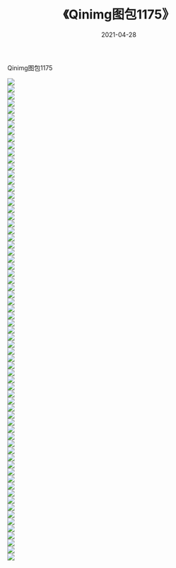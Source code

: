 ﻿---
layout: post
title:  《Qinimg图包1175》
date:   2021-04-28
img: http://imgx.orgx.ga/Qinimg图包/Qinimg图包1175/000.jpg
categories: [美女, 清纯, 唯美]
---

Qinimg图包1175

 ![](http://imgx.orgx.ga/Qinimg图包/Qinimg图包1175/001.jpg) <br>![](http://imgx.orgx.ga/Qinimg图包/Qinimg图包1175/002.jpg) <br>![](http://imgx.orgx.ga/Qinimg图包/Qinimg图包1175/003.jpg) <br>![](http://imgx.orgx.ga/Qinimg图包/Qinimg图包1175/004.jpg) <br>![](http://imgx.orgx.ga/Qinimg图包/Qinimg图包1175/005.jpg) <br>![](http://imgx.orgx.ga/Qinimg图包/Qinimg图包1175/006.jpg) <br>![](http://imgx.orgx.ga/Qinimg图包/Qinimg图包1175/007.jpg) <br>![](http://imgx.orgx.ga/Qinimg图包/Qinimg图包1175/008.jpg) <br>![](http://imgx.orgx.ga/Qinimg图包/Qinimg图包1175/009.jpg) <br>![](http://imgx.orgx.ga/Qinimg图包/Qinimg图包1175/010.jpg) <br>![](http://imgx.orgx.ga/Qinimg图包/Qinimg图包1175/011.jpg) <br>![](http://imgx.orgx.ga/Qinimg图包/Qinimg图包1175/012.jpg) <br>![](http://imgx.orgx.ga/Qinimg图包/Qinimg图包1175/013.jpg) <br>![](http://imgx.orgx.ga/Qinimg图包/Qinimg图包1175/014.jpg) <br>![](http://imgx.orgx.ga/Qinimg图包/Qinimg图包1175/015.jpg) <br>![](http://imgx.orgx.ga/Qinimg图包/Qinimg图包1175/016.jpg) <br>![](http://imgx.orgx.ga/Qinimg图包/Qinimg图包1175/017.jpg) <br>![](http://imgx.orgx.ga/Qinimg图包/Qinimg图包1175/018.jpg) <br>![](http://imgx.orgx.ga/Qinimg图包/Qinimg图包1175/019.jpg) <br>![](http://imgx.orgx.ga/Qinimg图包/Qinimg图包1175/020.jpg) <br>![](http://imgx.orgx.ga/Qinimg图包/Qinimg图包1175/021.jpg) <br>![](http://imgx.orgx.ga/Qinimg图包/Qinimg图包1175/022.jpg) <br>![](http://imgx.orgx.ga/Qinimg图包/Qinimg图包1175/023.jpg) <br>![](http://imgx.orgx.ga/Qinimg图包/Qinimg图包1175/024.jpg) <br>![](http://imgx.orgx.ga/Qinimg图包/Qinimg图包1175/025.jpg) <br>![](http://imgx.orgx.ga/Qinimg图包/Qinimg图包1175/026.jpg) <br>![](http://imgx.orgx.ga/Qinimg图包/Qinimg图包1175/027.jpg) <br>![](http://imgx.orgx.ga/Qinimg图包/Qinimg图包1175/028.jpg) <br>![](http://imgx.orgx.ga/Qinimg图包/Qinimg图包1175/029.jpg) <br>![](http://imgx.orgx.ga/Qinimg图包/Qinimg图包1175/030.jpg) <br>![](http://imgx.orgx.ga/Qinimg图包/Qinimg图包1175/031.jpg) <br>![](http://imgx.orgx.ga/Qinimg图包/Qinimg图包1175/032.jpg) <br>![](http://imgx.orgx.ga/Qinimg图包/Qinimg图包1175/033.jpg) <br>![](http://imgx.orgx.ga/Qinimg图包/Qinimg图包1175/034.jpg) <br>![](http://imgx.orgx.ga/Qinimg图包/Qinimg图包1175/035.jpg) <br>![](http://imgx.orgx.ga/Qinimg图包/Qinimg图包1175/036.jpg) <br>![](http://imgx.orgx.ga/Qinimg图包/Qinimg图包1175/037.jpg) <br>![](http://imgx.orgx.ga/Qinimg图包/Qinimg图包1175/038.jpg) <br>![](http://imgx.orgx.ga/Qinimg图包/Qinimg图包1175/039.jpg) <br>![](http://imgx.orgx.ga/Qinimg图包/Qinimg图包1175/040.jpg) <br>![](http://imgx.orgx.ga/Qinimg图包/Qinimg图包1175/041.jpg) <br>![](http://imgx.orgx.ga/Qinimg图包/Qinimg图包1175/042.jpg) <br>![](http://imgx.orgx.ga/Qinimg图包/Qinimg图包1175/043.jpg) <br>![](http://imgx.orgx.ga/Qinimg图包/Qinimg图包1175/044.jpg) <br>![](http://imgx.orgx.ga/Qinimg图包/Qinimg图包1175/045.jpg) <br>![](http://imgx.orgx.ga/Qinimg图包/Qinimg图包1175/046.jpg) <br>![](http://imgx.orgx.ga/Qinimg图包/Qinimg图包1175/047.jpg) <br>![](http://imgx.orgx.ga/Qinimg图包/Qinimg图包1175/048.jpg) <br>![](http://imgx.orgx.ga/Qinimg图包/Qinimg图包1175/049.jpg) <br>![](http://imgx.orgx.ga/Qinimg图包/Qinimg图包1175/050.jpg) <br>![](http://imgx.orgx.ga/Qinimg图包/Qinimg图包1175/051.jpg) <br>![](http://imgx.orgx.ga/Qinimg图包/Qinimg图包1175/052.jpg) <br>![](http://imgx.orgx.ga/Qinimg图包/Qinimg图包1175/053.jpg) <br>![](http://imgx.orgx.ga/Qinimg图包/Qinimg图包1175/054.jpg) <br>![](http://imgx.orgx.ga/Qinimg图包/Qinimg图包1175/055.jpg) <br>![](http://imgx.orgx.ga/Qinimg图包/Qinimg图包1175/056.jpg) <br>![](http://imgx.orgx.ga/Qinimg图包/Qinimg图包1175/057.jpg) <br>![](http://imgx.orgx.ga/Qinimg图包/Qinimg图包1175/058.jpg) <br>![](http://imgx.orgx.ga/Qinimg图包/Qinimg图包1175/059.jpg) <br>![](http://imgx.orgx.ga/Qinimg图包/Qinimg图包1175/060.jpg) <br>![](http://imgx.orgx.ga/Qinimg图包/Qinimg图包1175/061.jpg) <br>![](http://imgx.orgx.ga/Qinimg图包/Qinimg图包1175/062.jpg) <br>![](http://imgx.orgx.ga/Qinimg图包/Qinimg图包1175/063.jpg) <br>![](http://imgx.orgx.ga/Qinimg图包/Qinimg图包1175/064.jpg) <br>![](http://imgx.orgx.ga/Qinimg图包/Qinimg图包1175/065.jpg) <br>![](http://imgx.orgx.ga/Qinimg图包/Qinimg图包1175/066.jpg) <br>![](http://imgx.orgx.ga/Qinimg图包/Qinimg图包1175/067.jpg) <br>![](http://imgx.orgx.ga/Qinimg图包/Qinimg图包1175/068.jpg) <br>